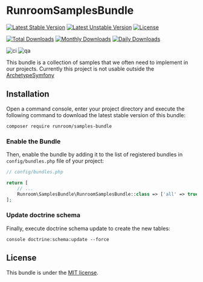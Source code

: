RunroomSamplesBundle
====================

[![Latest Stable Version](https://poser.pugx.org/runroom/samples-bundle/v/stable)](https://packagist.org/packages/runroom/samples-bundle)
[![Latest Unstable Version](https://poser.pugx.org/runroom/samples-bundle/v/unstable)](https://packagist.org/packages/runroom/samples-bundle)
[![License](https://poser.pugx.org/runroom/samples-bundle/license)](https://packagist.org/packages/runroom/samples-bundle)

[![Total Downloads](https://poser.pugx.org/runroom/samples-bundle/downloads)](https://packagist.org/packages/runroom/samples-bundle)
[![Monthly Downloads](https://poser.pugx.org/runroom/samples-bundle/d/monthly)](https://packagist.org/packages/runroom/samples-bundle)
[![Daily Downloads](https://poser.pugx.org/runroom/samples-bundle/d/daily)](https://packagist.org/packages/runroom/samples-bundle)

![ci](https://github.com/Runroom/RunroomSamplesBundle/workflows/ci/badge.svg?branch=master)
![qa](https://github.com/Runroom/RunroomSamplesBundle/workflows/qa/badge.svg?branch=master)

This bundle is a collection of samples that we often need to implement in our projects. Currently this project is not usable outside the [ArchetypeSymfony](https://github.com/Runroom/archetype-symfony)

## Installation

Open a command console, enter your project directory and execute the following command to download the latest stable version of this bundle:

```
composer require runroom/samples-bundle
```

### Enable the Bundle

Then, enable the bundle by adding it to the list of registered bundles in `config/bundles.php` file of your project:

```php
// config/bundles.php

return [
    // ...
    Runroom\SamplesBundle\RunroomSamplesBundle::class => ['all' => true],
];
```

### Update doctrine schema

Finally, execute doctrine schema update to create the new tables:

```
console doctrine:schema:update --force
```

## License

This bundle is under the [MIT license](LICENSE).
